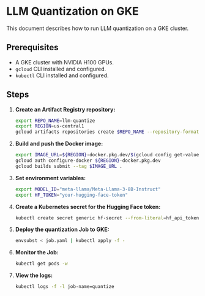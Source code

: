 # LLM Quantization on GKE

This document describes how to run LLM quantization on a GKE cluster.

## Prerequisites

- A GKE cluster with NVIDIA H100 GPUs.
- `gcloud` CLI installed and configured.
- `kubectl` CLI installed and configured.

## Steps

1. **Create an Artifact Registry repository:**

   ```bash
   export REPO_NAME=llm-quantize
   export REGION=us-central1
   gcloud artifacts repositories create $REPO_NAME --repository-format=docker --location=$REGION
   ```

2. **Build and push the Docker image:**

   ```bash
   export IMAGE_URL=${REGION}-docker.pkg.dev/$(gcloud config get-value project)/${REPO_NAME}/llm-processor-gptq
   gcloud auth configure-docker ${REGION}-docker.pkg.dev
   gcloud builds submit --tag $IMAGE_URL .
   ```

3. **Set environment variables:**

   ```bash
   export MODEL_ID="meta-llama/Meta-Llama-3-8B-Instruct"
   export HF_TOKEN="your-hugging-face-token"
   ```

4. **Create a Kubernetes secret for the Hugging Face token:**

   ```bash
   kubectl create secret generic hf-secret --from-literal=hf_api_token=$HF_TOKEN
   ```

5. **Deploy the quantization Job to GKE:**

   ```bash
   envsubst < job.yaml | kubectl apply -f -
   ```

6. **Monitor the Job:**

   ```bash
   kubectl get pods -w
   ```

7. **View the logs:**

   ```bash
   kubectl logs -f -l job-name=quantize
   ```
